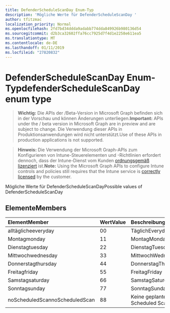 ```yaml
---
title: DefenderScheduleScanDay Enum-Typ
description: 'Mögliche Werte für DefenderScheduleScanDay '
author: tfitzmac
localization_priority: Normal
ms.openlocfilehash: 2fd7bd34ddda9adabb774dda849926b980136d54
ms.sourcegitcommit: d2b3ca32602ffa76cc7925d7f4d1e2258e611ea5
ms.translationtype: MT
ms.contentlocale: de-DE
ms.lasthandoff: 01/11/2019
ms.locfileid: "27820832"
---
```

# <a name="defenderschedulescanday-enum-type"></a><span data-ttu-id="db609-103">DefenderScheduleScanDay Enum-Typ</span><span class="sxs-lookup"><span data-stu-id="db609-103">defenderScheduleScanDay enum type</span></span>

> <span data-ttu-id="db609-104">**Wichtig:** Die APIs der /Beta-Version in Microsoft Graph befinden sich in der Vorschau und können Änderungen unterliegen.</span><span class="sxs-lookup"><span data-stu-id="db609-104">**Important:** APIs under the / beta version in Microsoft Graph are in preview and are subject to change.</span></span> <span data-ttu-id="db609-105">Die Verwendung dieser APIs in Produktionsanwendungen wird nicht unterstützt.</span><span class="sxs-lookup"><span data-stu-id="db609-105">Use of these APIs in production applications is not supported.</span></span>

> <span data-ttu-id="db609-106">**Hinweis:** Die Verwendung der Microsoft Graph-APIs zum Konfigurieren von Intune-Steuerelementen und -Richtlinien erfordert dennoch, dass der Intune-Dienst vom Kunden [ordnungsgemäß lizenziert](https://go.microsoft.com/fwlink/?linkid=839381) ist.</span><span class="sxs-lookup"><span data-stu-id="db609-106">**Note:** Using the Microsoft Graph APIs to configure Intune controls and policies still requires that the Intune service is [correctly licensed](https://go.microsoft.com/fwlink/?linkid=839381) by the customer.</span></span>

<span data-ttu-id="db609-107">Mögliche Werte für DefenderScheduleScanDay</span><span class="sxs-lookup"><span data-stu-id="db609-107">Possible values of DefenderScheduleScanDay</span></span> 
## <a name="members"></a><span data-ttu-id="db609-108">Elemente</span><span class="sxs-lookup"><span data-stu-id="db609-108">Members</span></span>
|<span data-ttu-id="db609-109">Element</span><span class="sxs-lookup"><span data-stu-id="db609-109">Member</span></span>|<span data-ttu-id="db609-110">Wert</span><span class="sxs-lookup"><span data-stu-id="db609-110">Value</span></span>|<span data-ttu-id="db609-111">Beschreibung</span><span class="sxs-lookup"><span data-stu-id="db609-111">Description</span></span>|
|:---|:---|:---|
|<span data-ttu-id="db609-112">alltägliche</span><span class="sxs-lookup"><span data-stu-id="db609-112">everyday</span></span>|<span data-ttu-id="db609-113">0</span><span class="sxs-lookup"><span data-stu-id="db609-113">0</span></span>|<span data-ttu-id="db609-114">Täglich</span><span class="sxs-lookup"><span data-stu-id="db609-114">Everyday</span></span>|
|<span data-ttu-id="db609-115">Montag</span><span class="sxs-lookup"><span data-stu-id="db609-115">monday</span></span>|<span data-ttu-id="db609-116">1</span><span class="sxs-lookup"><span data-stu-id="db609-116">1</span></span>|<span data-ttu-id="db609-117">Montag</span><span class="sxs-lookup"><span data-stu-id="db609-117">Monday</span></span>|
|<span data-ttu-id="db609-118">Dienstag</span><span class="sxs-lookup"><span data-stu-id="db609-118">tuesday</span></span>|<span data-ttu-id="db609-119">2</span><span class="sxs-lookup"><span data-stu-id="db609-119">2</span></span>|<span data-ttu-id="db609-120">Dienstag</span><span class="sxs-lookup"><span data-stu-id="db609-120">Tuesday</span></span>|
|<span data-ttu-id="db609-121">Mittwoch</span><span class="sxs-lookup"><span data-stu-id="db609-121">wednesday</span></span>|<span data-ttu-id="db609-122">3</span><span class="sxs-lookup"><span data-stu-id="db609-122">3</span></span>|<span data-ttu-id="db609-123">Mittwoch</span><span class="sxs-lookup"><span data-stu-id="db609-123">Wednesday</span></span>|
|<span data-ttu-id="db609-124">Donnerstag</span><span class="sxs-lookup"><span data-stu-id="db609-124">thursday</span></span>|<span data-ttu-id="db609-125">4</span><span class="sxs-lookup"><span data-stu-id="db609-125">4</span></span>|<span data-ttu-id="db609-126">Donnerstag</span><span class="sxs-lookup"><span data-stu-id="db609-126">Thursday</span></span>|
|<span data-ttu-id="db609-127">Freitag</span><span class="sxs-lookup"><span data-stu-id="db609-127">friday</span></span>|<span data-ttu-id="db609-128">5</span><span class="sxs-lookup"><span data-stu-id="db609-128">5</span></span>|<span data-ttu-id="db609-129">Freitag</span><span class="sxs-lookup"><span data-stu-id="db609-129">Friday</span></span>|
|<span data-ttu-id="db609-130">Samstag</span><span class="sxs-lookup"><span data-stu-id="db609-130">saturday</span></span>|<span data-ttu-id="db609-131">6</span><span class="sxs-lookup"><span data-stu-id="db609-131">6</span></span>|<span data-ttu-id="db609-132">Samstag</span><span class="sxs-lookup"><span data-stu-id="db609-132">Saturday</span></span>|
|<span data-ttu-id="db609-133">Sonntag</span><span class="sxs-lookup"><span data-stu-id="db609-133">sunday</span></span>|<span data-ttu-id="db609-134">7</span><span class="sxs-lookup"><span data-stu-id="db609-134">7</span></span>|<span data-ttu-id="db609-135">Sonntag</span><span class="sxs-lookup"><span data-stu-id="db609-135">Sunday</span></span>|
|<span data-ttu-id="db609-136">noScheduledScan</span><span class="sxs-lookup"><span data-stu-id="db609-136">noScheduledScan</span></span>|<span data-ttu-id="db609-137">8</span><span class="sxs-lookup"><span data-stu-id="db609-137">8</span></span>|<span data-ttu-id="db609-138">Keine geplanten Scan</span><span class="sxs-lookup"><span data-stu-id="db609-138">No Scheduled Scan</span></span>|





